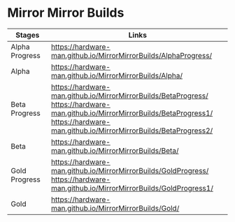 # Mirror Mirror Builds

| Stages | Links |
|---|---|
| Alpha Progress | https://hardware-man.github.io/MirrorMirrorBuilds/AlphaProgress/ |
| Alpha | https://hardware-man.github.io/MirrorMirrorBuilds/Alpha/ |
| Beta Progress | https://hardware-man.github.io/MirrorMirrorBuilds/BetaProgress/ <br> https://hardware-man.github.io/MirrorMirrorBuilds/BetaProgress1/ <br> https://hardware-man.github.io/MirrorMirrorBuilds/BetaProgress2/ |
| Beta | https://hardware-man.github.io/MirrorMirrorBuilds/Beta/ |
| Gold Progress | https://hardware-man.github.io/MirrorMirrorBuilds/GoldProgress/ <br> https://hardware-man.github.io/MirrorMirrorBuilds/GoldProgress1/ |
| Gold | https://hardware-man.github.io/MirrorMirrorBuilds/Gold/ |
